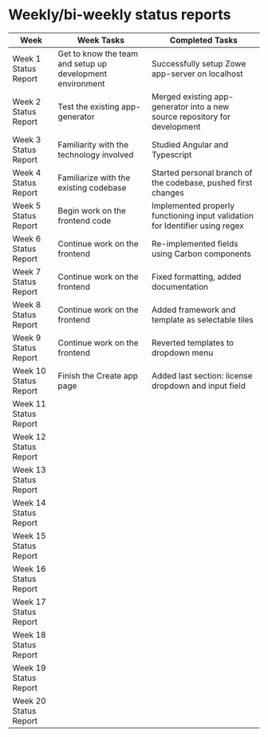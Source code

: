 # Weekly/bi-weekly status reports

| Week | Week Tasks | Completed Tasks |
|---|---|---|
| Week 1 Status Report | Get to know the team and setup up development environment | Successfully setup Zowe app-server on localhost |
| Week 2 Status Report | Test the existing app-generator | Merged existing app-generator into a new source repository for development |
| Week 3 Status Report | Familiarity with the technology involved | Studied Angular and Typescript |
| Week 4 Status Report | Familiarize with the existing codebase | Started personal branch of the codebase, pushed first changes |
| Week 5 Status Report | Begin work on the frontend code | Implemented properly functioning input validation for Identifier using regex |
| Week 6 Status Report | Continue work on the frontend | Re-implemented fields using Carbon components |
| Week 7 Status Report | Continue work on the frontend | Fixed formatting, added documentation |
| Week 8 Status Report | Continue work on the frontend | Added framework and template as selectable tiles |
| Week 9 Status Report | Continue work on the frontend | Reverted templates to dropdown menu |
| Week 10 Status Report | Finish the Create app page | Added last section: license dropdown and input field |
| Week 11 Status Report | | |
| Week 12 Status Report | | |
| Week 13 Status Report | | |
| Week 14 Status Report | | |
| Week 15 Status Report | | |
| Week 16 Status Report | | |
| Week 17 Status Report | | |
| Week 18 Status Report | | |
| Week 19 Status Report | | |
| Week 20 Status Report | | |

